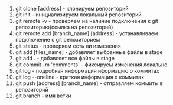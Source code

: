 1. git clone [address] - клонируем репозиторий
2. git init - инициализируем локальный репозиторий
3. git remote -v - проверяем на наличие подключения к git репозиторию(ссылка на репозиторий)
4. git remote add [branch_name] [address] - устанавливаем подключение с git репозиторием
5. git status - проверяем есть ли изменения
6. git add [files_name] - добавляет выбранные файлы в stage
7. git add . - добавляет все файлы в stage
8. git commit -m 'comments' - фиксируем изменения локально
9. git log - подробная информация иформацию о коммитах
10. git log --oneline - краткая информация о коммитах
11. git push [address] [branch_name] - отправляем коммиты в репозиторий
12. git branch - имя ветки